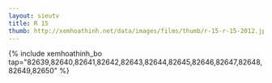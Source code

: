 ```yaml
---
layout: sieutv
title: R 15
thumb: http://xemhoathinh.net/data/images/films/thumb/r-15-r-15-2012.jpg
---
```

{% include xemhoathinh_bo tap="82639,82640,82641,82642,82643,82644,82645,82646,82647,82648,82649,82650" %} 
